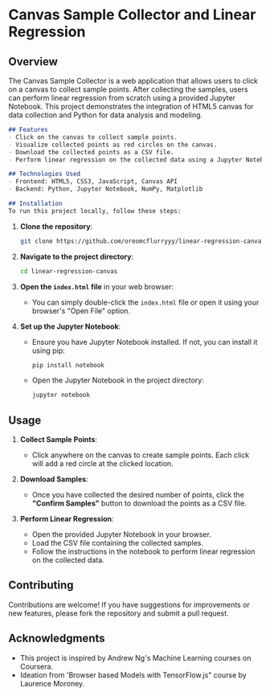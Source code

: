 # Canvas Sample Collector and Linear Regression

## Overview
The Canvas Sample Collector is a web application that allows users to click on a canvas to collect sample points. After collecting the samples, users can perform linear regression from scratch using a provided Jupyter Notebook. This project demonstrates the integration of HTML5 canvas for data collection and Python for data analysis and modeling.
```markdown
## Features
- Click on the canvas to collect sample points.
- Visualize collected points as red circles on the canvas.
- Download the collected points as a CSV file.
- Perform linear regression on the collected data using a Jupyter Notebook.

## Technologies Used
- Frontend: HTML5, CSS3, JavaScript, Canvas API
- Backend: Python, Jupyter Notebook, NumPy, Matplotlib

## Installation
To run this project locally, follow these steps:
```
1. **Clone the repository**:
   ```bash
   git clone https://github.com/oreomcflurryyy/linear-regression-canvas.git
   ```

2. **Navigate to the project directory**:
   ```bash
   cd linear-regression-canvas
   ```

3. **Open the `index.html` file** in your web browser:
   - You can simply double-click the `index.html` file or open it using your browser's "Open File" option.

4. **Set up the Jupyter Notebook**:
   - Ensure you have Jupyter Notebook installed. If not, you can install it using pip:
     ```bash
     pip install notebook
     ```
   - Open the Jupyter Notebook in the project directory:
     ```bash
     jupyter notebook
     ```

## Usage
1. **Collect Sample Points**:
   - Click anywhere on the canvas to create sample points. Each click will add a red circle at the clicked location.

2. **Download Samples**:
   - Once you have collected the desired number of points, click the **"Confirm Samples"** button to download the points as a CSV file.

3. **Perform Linear Regression**:
   - Open the provided Jupyter Notebook in your browser.
   - Load the CSV file containing the collected samples.
   - Follow the instructions in the notebook to perform linear regression on the collected data.

## Contributing
Contributions are welcome! If you have suggestions for improvements or new features, please fork the repository and submit a pull request. 

## Acknowledgments
- This project is inspired by Andrew Ng's Machine Learning courses on Coursera.
- Ideation from 'Browser based Models with TensorFlow.js" course by Laurence Moroney.
